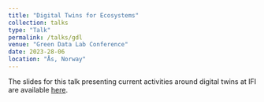 ```yaml
---
title: "Digital Twins for Ecosystems"
collection: talks
type: "Talk"
permalink: /talks/gdl
venue: "Green Data Lab Conference"
date: 2023-28-06
location: "Ås, Norway"
---
```


The slides for this talk presenting current activities around digital twins at IFI are available [here](/files/gdl_slides.pdf).
